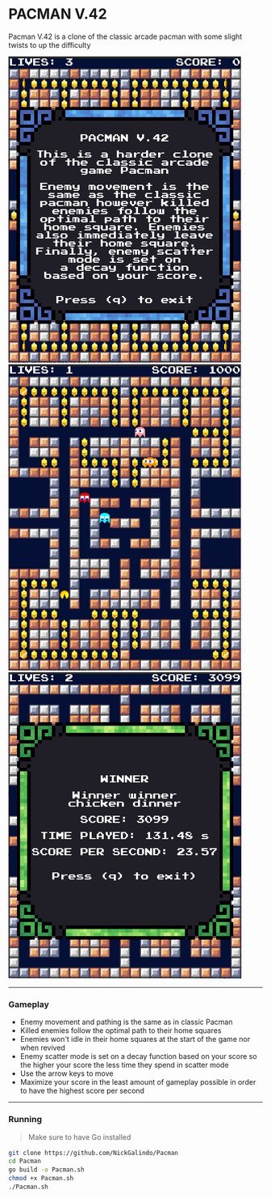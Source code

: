 # PACMAN V.42
Pacman V.42 is a clone of the classic arcade pacman with some slight twists to up the difficulty

![alt text](./imgs/start.png?raw=true "Start")
![alt text](./imgs/gameplay.png?raw=true "Gameplay")
![alt text](./imgs/winner.png?raw=true "Winner")

---
### Gameplay
- Enemy movement and pathing is the same as in classic Pacman
- Killed enemies follow the optimal path to their home squares
- Enemies won't idle in their home squares at the start of the game nor when revived
- Enemy scatter mode is set on a decay function based on your score so the higher your score the less time they spend in scatter mode
- Use the arrow keys to move
- Maximize your score in the least amount of gameplay possible in order to have the highest score per second
---
### Running
> Make sure to have Go installed
```bash
git clone https://github.com/NickGalindo/Pacman
cd Pacman
go build -o Pacman.sh
chmod +x Pacman.sh
./Pacman.sh
```
